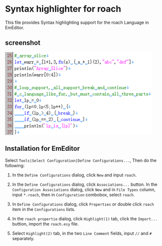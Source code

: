 # Syntax highlighter for roach

This file provides Syntax highlighting support for the roach Language in EmEditor.

## screenshot

![EmEditor](screenshot.png)

## Installation for EmEditor

Select `Tools|Select Configuration|Define Configurations...`, Then do the following:

1. In the `Define Configurations` dialog, click `New` and input `roach`.

1. In the `Define Configurations` dialog, click `Associations...` button. In the `Configuration Associations` dialog, click `New` and
   in `File Types` column, input `*.roach`, then in `Configuration` combobox, select `roach`.

1. In `Define Configurations` dialog, click `Properties` or double click `roach` item in the `Configurations` lists.

1. In the `roach propertie` dialog, click `Highlight(1)` tab, click the `Import...` buttion, import the `roach.esy` file.

1. Select `Highlight(2)` tab, in the two `Line Comment` fields, input `//` and `#` separately.
